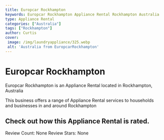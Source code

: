 ```yaml
---
title: Europcar Rockhampton
keywords: Europcar Rockhampton Appliance Rental Rockhampton Australia 
type: Appliance Rental 
categories: ["Australia"]
tags: ["Rockhampton"]
author: Curtis
cover:
 image: /img/laundryappliance/325.webp
 alt: 'Australia from EuropcarRockhampton'
---
```


# Europcar Rockhampton
Europcar Rockhampton is an Appliance Rental located in Rockhampton, Australia

This business offers a range of Appliance Rental services to households and businesses in and around Rockhampton

## Check out how this Appliance Rental is rated.
Review Count: None
Review Stars: None
